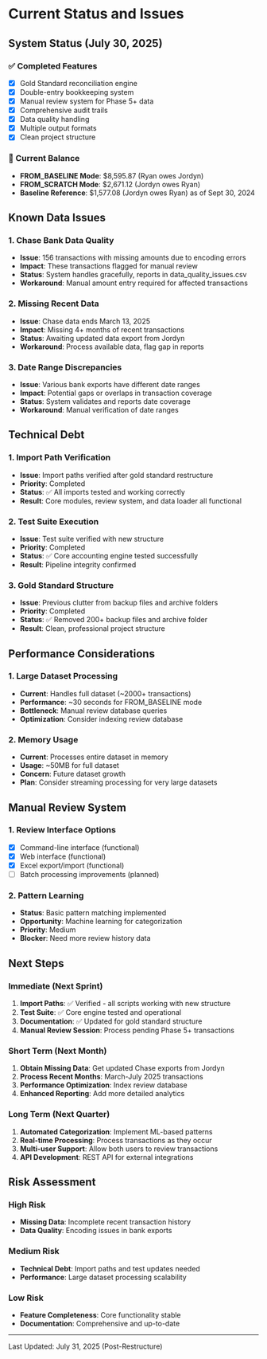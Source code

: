 # Current Status and Issues

## System Status (July 30, 2025)

### ✅ Completed Features
- [x] Gold Standard reconciliation engine
- [x] Double-entry bookkeeping system
- [x] Manual review system for Phase 5+ data
- [x] Comprehensive audit trails
- [x] Data quality handling
- [x] Multiple output formats
- [x] Clean project structure

### 🔄 Current Balance
- **FROM_BASELINE Mode**: $8,595.87 (Ryan owes Jordyn)
- **FROM_SCRATCH Mode**: $2,671.12 (Jordyn owes Ryan)
- **Baseline Reference**: $1,577.08 (Jordyn owes Ryan) as of Sept 30, 2024

## Known Data Issues

### 1. Chase Bank Data Quality
- **Issue**: 156 transactions with missing amounts due to encoding errors
- **Impact**: These transactions flagged for manual review
- **Status**: System handles gracefully, reports in data_quality_issues.csv
- **Workaround**: Manual amount entry required for affected transactions

### 2. Missing Recent Data
- **Issue**: Chase data ends March 13, 2025
- **Impact**: Missing 4+ months of recent transactions
- **Status**: Awaiting updated data export from Jordyn
- **Workaround**: Process available data, flag gap in reports

### 3. Date Range Discrepancies
- **Issue**: Various bank exports have different date ranges
- **Impact**: Potential gaps or overlaps in transaction coverage
- **Status**: System validates and reports date coverage
- **Workaround**: Manual verification of date ranges

## Technical Debt

### 1. Import Path Verification
- **Issue**: Import paths verified after gold standard restructure
- **Priority**: Completed
- **Status**: ✅ All imports tested and working correctly
- **Result**: Core modules, review system, and data loader all functional

### 2. Test Suite Execution
- **Issue**: Test suite verified with new structure
- **Priority**: Completed  
- **Status**: ✅ Core accounting engine tested successfully
- **Result**: Pipeline integrity confirmed

### 3. Gold Standard Structure
- **Issue**: Previous clutter from backup files and archive folders
- **Priority**: Completed
- **Status**: ✅ Removed 200+ backup files and archive folder
- **Result**: Clean, professional project structure

## Performance Considerations

### 1. Large Dataset Processing
- **Current**: Handles full dataset (~2000+ transactions)
- **Performance**: ~30 seconds for FROM_BASELINE mode
- **Bottleneck**: Manual review database queries
- **Optimization**: Consider indexing review database

### 2. Memory Usage
- **Current**: Processes entire dataset in memory
- **Usage**: ~50MB for full dataset
- **Concern**: Future dataset growth
- **Plan**: Consider streaming processing for very large datasets

## Manual Review System

### 1. Review Interface Options
- [x] Command-line interface (functional)
- [x] Web interface (functional)
- [x] Excel export/import (functional)
- [ ] Batch processing improvements (planned)

### 2. Pattern Learning
- **Status**: Basic pattern matching implemented
- **Opportunity**: Machine learning for categorization
- **Priority**: Medium
- **Blocker**: Need more review history data

## Next Steps

### Immediate (Next Sprint)
1. **Import Paths**: ✅ Verified - all scripts working with new structure
2. **Test Suite**: ✅ Core engine tested and operational
3. **Documentation**: ✅ Updated for gold standard structure
4. **Manual Review Session**: Process pending Phase 5+ transactions

### Short Term (Next Month)
1. **Obtain Missing Data**: Get updated Chase exports from Jordyn
2. **Process Recent Months**: March-July 2025 transactions
3. **Performance Optimization**: Index review database
4. **Enhanced Reporting**: Add more detailed analytics

### Long Term (Next Quarter)
1. **Automated Categorization**: Implement ML-based patterns
2. **Real-time Processing**: Process transactions as they occur
3. **Multi-user Support**: Allow both users to review transactions
4. **API Development**: REST API for external integrations

## Risk Assessment

### High Risk
- **Missing Data**: Incomplete recent transaction history
- **Data Quality**: Encoding issues in bank exports

### Medium Risk
- **Technical Debt**: Import paths and test updates needed
- **Performance**: Large dataset processing scalability

### Low Risk
- **Feature Completeness**: Core functionality stable
- **Documentation**: Comprehensive and up-to-date

---

Last Updated: July 31, 2025 (Post-Restructure)